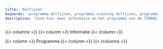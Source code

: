 ```yaml
---
title: 'Dolfijnen'
keywords: 'programma dolfijnen, programma scouting dolfijnen, programma tibrag dolfijnen'
description: 'Vind hier meer informatie en het programma van de TIBRAG dolfijnen.'
---
```


{{< columns >}}
{{< column >}}
Informatie
{{< /column >}}

{{< column >}}
Programma
{{< /column >}}
{{< /columns >}}
